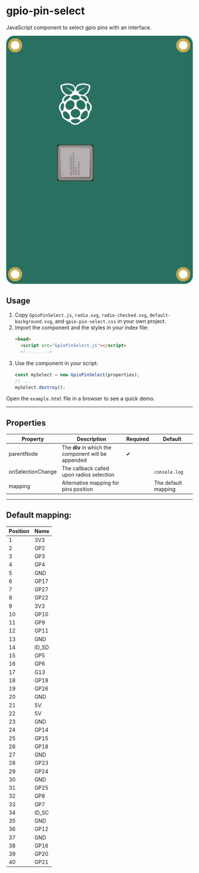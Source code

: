 # gpio-pin-select

JavaScript component to select gpio pins with an interface.

![Background](./default-background.svg)

## Usage

1. Copy `GpioPinSelect.js`, `radio.svg`, `radio-checked.svg`, `default-background.svg`, and `gpio-pin-select.css` in your own project.
2. Import the component and the styles in your index file:
    ```html
    <head>
      <script src="GpioPinSelect.js"></script>
      <!-- ... -->
    ```
3. Use the component in your script:
    ```js
    const mySelect = new GpioPinSelect(properties);
    // ...
    mySelect.destroy();
    ```

Open the `example.html` file in a browser to see a quick demo.

---

## Properties

| Property          | Description                                         | Required | Default             |
| ----------------- | --------------------------------------------------- | -------- | ------------------- |
| parentNode        | The **div** in which the component will be appended | ✔       |                     |
| onSelectionChange | The callback called upon radios selection           |          | `console.log`       |
| mapping           | Alternative mapping for pins position               |          | The default mapping |

---

## Default mapping:

| Position | Name  |
| -------- | ----- |
| 1        | 3V3   |
| 2        | GP2   |
| 3        | GP3   |
| 4        | GP4   |
| 5        | GND   |
| 6        | GP17  |
| 7        | GP27  |
| 8        | GP22  |
| 9        | 3V3   |
| 10       | GP10  |
| 11       | GP9   |
| 12       | GP11  |
| 13       | GND   |
| 14       | ID_SD |
| 15       | GP5   |
| 16       | GP6   |
| 17       | G13   |
| 18       | GP19  |
| 19       | GP26  |
| 20       | GND   |
| 21       | 5V    |
| 22       | 5V    |
| 23       | GND   |
| 24       | GP14  |
| 25       | GP15  |
| 26       | GP18  |
| 27       | GND   |
| 28       | GP23  |
| 29       | GP24  |
| 30       | GND   |
| 31       | GP25  |
| 32       | GP8   |
| 33       | GP7   |
| 34       | ID_SC |
| 35       | GND   |
| 36       | GP12  |
| 37       | GND   |
| 38       | GP16  |
| 39       | GP20  |
| 40       | GP21  |